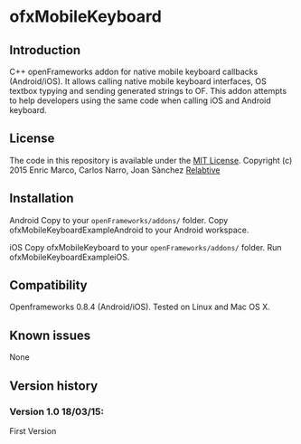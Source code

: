 ofxMobileKeyboard
=====================================

Introduction
------------
C++ openFrameworks addon for native mobile keyboard callbacks (Android/iOS). It allows calling native mobile keyboard interfaces, OS textbox typying and sending generated strings to OF. This addon attempts to help developers using the same code when calling iOS and Android keyboard.

License
-------
The code in this repository is available under the [MIT License](https://secure.wikimedia.org/wikipedia/en/wiki/Mit_license). 
Copyright (c) 2015 Enric Marco, Carlos Narro, Joan Sànchez
[Relabtive](http://www.relabtive.com) 

Installation
------------

Android
Copy to your `openFrameworks/addons/` folder.
Copy ofxMobileKeyboardExampleAndroid to your Android workspace.

iOS
Copy ofxMobileKeyboard to your `openFrameworks/addons/` folder.
Run ofxMobileKeyboardExampleiOS.

Compatibility
------------
Openframeworks 0.8.4 (Android/iOS).
Tested on Linux and Mac OS X.

Known issues
------------
None

Version history
------------

### Version 1.0 18/03/15:
First Version


